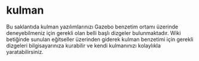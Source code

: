 # kulman
Bu saklantıda kulman yazılımlarınızı Gazebo benzetim ortamı üzerinde deneyebilmeniz için gerekli olan belli başlı dizgeler bulunmaktadır. Wiki betiğinde sunulan eğitseller üzerinden giderek kulman benzetimi için gerekli dizgeleri bilgisayarınıza kurabilir ve kendi kulmanınızı kolaylıkla yaratabilirsiniz.
